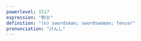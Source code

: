 ```yaml
---
powerlevel: 1517
expression: "剣士"
definition: "(n) swordsman; swordswoman; fencer"
pronunciation: "けんし"
---
```

